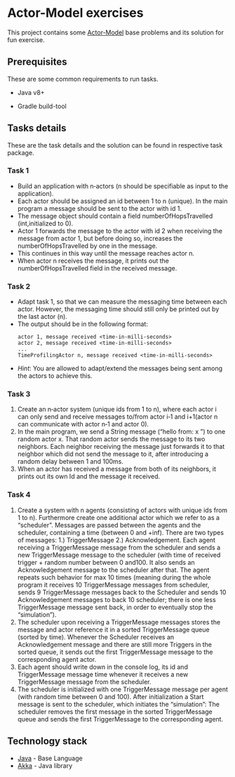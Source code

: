 # Actor-Model exercises
This project contains some
[Actor-Model](https://en.wikipedia.org/wiki/Actor_modelhttps://en.wikipedia.org/wiki/Actor_model)
base problems and its solution for fun exercise.

## Prerequisites 

These are some common requirements to run tasks.
- Java v8+

- Gradle build-tool

## Tasks details
These are the task details and the solution can be found in respective
task package.
### Task 1

* Build an application with n‐actors (n should be specifiable as input
  to the application).
* Each actor should be assigned an id between 1 to n (unique). In the
  main program a message should be sent to the actor with id 1.
* The message object should contain a field numberOfHopsTravelled
  (int,initialized to 0).
* Actor 1 forwards the message to the actor with id 2 when receiving the
  message from actor 1, but before doing so, increases the
  numberOfHopsTravelled by one in the message. 
* This continues in this way until the message reaches actor n. 
* When actor n receives the message, it prints out the
  numberOfHopsTravelled field in the received message.


### Task 2

* Adapt task 1, so that we can measure the messaging time between each
  actor. However, the messaging time should still only be printed out by
  the last actor (n).
* The output should be in the following format: 
    ``` 
    actor 1, message received <time‐in‐milli‐seconds> 
    actor 2, message received <time‐in‐milli‐seconds> 
    ...
    TimeProfilingActor n, message received <time‐in‐milli‐seconds>
    ```
* *Hint*: You are allowed to adapt/extend the messages being sent among
  the actors to achieve this.
  

### Task 3

1. Create an n‐actor system (unique ids from 1 to n), where each actor i
   can only send and receive messages to/from actor i‐1 and i+1(actor n
   can communicate with actor n‐1 and actor 0).
2. In the main program, we send a String message (“hello from: x ”) to
   one random actor x. That random actor sends the message to its two
   neighbors. Each neighbor receiving the message just forwards it to
   that neighbor which did not send the message to it, after introducing
   a random delay between 1 and 100ms.
3. When an actor has received a message from both of its neighbors, it
   prints out its own Id and the message it received.

### Task 4

1.  Create a system with n agents (consisting of actors with unique ids
    from 1 to n). Furthermore create one additional actor which we refer
    to as a “scheduler”. Messages are passed between the agents and the
    scheduler, containing a time (between 0 and +inf). There are two
    types of messages: 1.) TriggerMessage 2.) Acknowledgement. Each agent
    receiving a TriggerMessage message from the scheduler and sends a new
    TriggerMessage message to the scheduler (with time of received
    trigger + random number between 0 and100. It also sends an
    Acknowledgement message to the scheduler after that. The agent
    repeats such behavior for max 10 times (meaning during the whole
    program it receives 10 TriggerMessage messages from scheduler, sends
    9 TriggerMessage messages back to the Scheduler and sends 10
    Acknowledgement messages to back 10 scheduler; there is one less
    TriggerMessage message sent back, in order to eventually stop the
    “simulation”).
2.  The scheduler upon receiving a TriggerMessage messages stores the
    message and actor reference it in a sorted TriggerMessage queue
    (sorted by time). Whenever the Scheduler receives an Acknowledgement
    message and there are still more Triggers in the sorted queue, it
    sends out the first TriggerMessage message to the corresponding
    agent actor.
3.  Each agent should write down in the console log, its id and
    TriggerMessage message time whenever it receives a new
    TriggerMessage message from the scheduler.
4.  The scheduler is initialized with one TriggerMessage message per
    agent (with random time between 0 and 100). After initialization a
    Start message is sent to the scheduler, which initiates the
    “simulation”: The scheduler removes the first message in the sorted
    TriggerMessage queue and sends the first TriggerMessage to the
    corresponding agent.


## Technology stack

* [Java](https://www.java.com/en/) - Base Language
* [Akka](https://akka.io/docs/) - Java library
